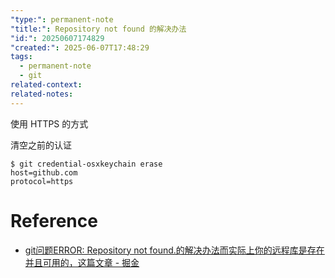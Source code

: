 ```yaml
---
"type:": permanent-note
"title:": Repository not found 的解决办法
"id:": 20250607174829
"created:": 2025-06-07T17:48:29
tags:
  - permanent-note
  - git
related-context: 
related-notes:
---
```


 使用 HTTPS 的方式

清空之前的认证
```shell
$ git credential-osxkeychain erase
host=github.com
protocol=https
```

# Reference
* [git问题ERROR: Repository not found.的解决办法而实际上你的远程库是存在并且可用的，这篇文章 - 掘金](https://juejin.cn/post/6844903681104543758)